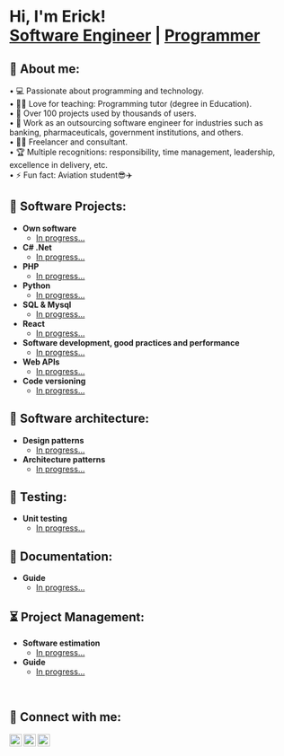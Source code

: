 <h1>Hi, I'm Erick! <br/><a href="https://www.linkedin.com/in/ericarpiocv/">Software Engineer</a> | <a href="https://github.com/chaconcfdo">Programmer</a>

<h2>🥷 About me:</h2>

• 💻 Passionate about programming and technology. <br>
• 👨‍🏫 Love for teaching: Programming tutor (degree in Education).<br>
• 💯 Over 100 projects used by thousands of users.<br>
• 💼 Work as an outsourcing software engineer for industries such as banking, pharmaceuticals, government institutions, and others.<br>
• 🧑‍🏭 Freelancer and consultant.<br>
• 🏆 Multiple recognitions: responsibility, time management, leadership, excellence in delivery, etc.<br>
• ⚡ Fun fact: Aviation student😎✈️<br>


<h2>🚀 Software Projects:</h2>

- <b>Own software</b>
  - [In progress...](https://www.linkedin.com/in/ericarpiocv/)
- <b>C# .Net</b>
  - [In progress...](https://www.linkedin.com/in/ericarpiocv/)
- <b>PHP</b>
  - [In progress...](https://www.linkedin.com/in/ericarpiocv/)
- <b>Python</b>
  - [In progress...](https://www.linkedin.com/in/ericarpiocv/)
- <b>SQL & Mysql</b>
  - [In progress...](https://www.linkedin.com/in/ericarpiocv/)
- <b>React</b>
  - [In progress...](https://www.linkedin.com/in/ericarpiocv/)
- <b>Software development, good practices and performance</b>
  - [In progress...](https://www.linkedin.com/in/ericarpiocv/)
- <b>Web APIs</b>
  - [In progress...](https://www.linkedin.com/in/ericarpiocv/)
- <b>Code versioning</b>
  - [In progress...](https://www.linkedin.com/in/ericarpiocv/)
 
<h2>🗼 Software architecture:</h2>

- <b>Design patterns</b>
  - [In progress...](https://www.linkedin.com/in/ericarpiocv/)
- <b>Architecture patterns</b>
  - [In progress...](https://www.linkedin.com/in/ericarpiocv/)

<h2>🧪 Testing:</h2>

- <b>Unit testing</b>
  - [In progress...](https://www.linkedin.com/in/ericarpiocv/)

<h2>📜 Documentation:</h2>

- <b>Guide</b>
  - [In progress...](https://www.linkedin.com/in/ericarpiocv/)
 
<h2>⏳ Project Management:</h2>

- <b>Software estimation</b>
  - [In progress...](https://www.linkedin.com/in/ericarpiocv/)
- <b>Guide</b>
  - [In progress...](https://www.linkedin.com/in/ericarpiocv/)

<br>
<h2>🤳 Connect with me:</h2>

[<img align="left" alt="ErickCarpio | YouTube" width="22px" src="https://cdn.jsdelivr.net/npm/simple-icons@v3/icons/youtube.svg" />][youtube]
[<img align="left" alt="ErickCarpio | LinkedIn" width="22px" src="https://cdn.jsdelivr.net/npm/simple-icons@v3/icons/linkedin.svg" />][linkedin]
[<img align="left" alt="ErickCarpio | Gmail" width="22px" src="https://cdn.jsdelivr.net/npm/simple-icons@v3/icons/gmail.svg" />][gmail]

[youtube]: https://www.youtube.com/@erickcarpio6965
[gmail]: mailto:ecarcha@gmail.com
[linkedin]: https://www.linkedin.com/in/erickcarpiocv/


<!--
**chaconcfdo/chaconcfdo** is a ✨ _special_ ✨ repository because its `README.md` (this file) appears on your GitHub profile.

Here are some ideas to get you started:

- 🔭 I’m currently working on ...
- 🌱 I’m currently learning ...
- 👯 I’m looking to collaborate on ...
- 🤔 I’m looking for help with ...
- 💬 Ask me about ...
- 📫 How to reach me: ...
- 😄 Pronouns: ...
- ⚡ Fun fact: ...
-->
